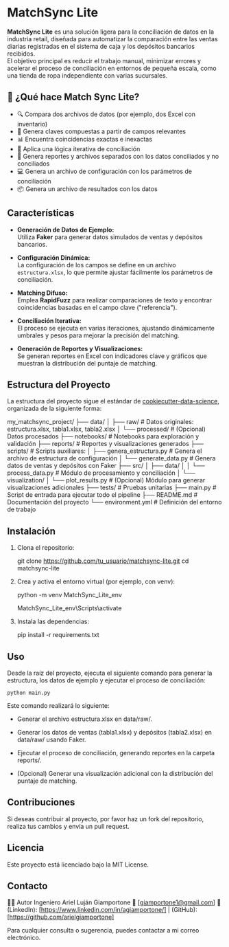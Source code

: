 # MatchSync Lite

**MatchSync Lite** es una solución ligera para la conciliación de datos en la industria retail, diseñada para automatizar la comparación entre las ventas diarias registradas en el sistema de caja y los depósitos bancarios recibidos.  
El objetivo principal es reducir el trabajo manual, minimizar errores y acelerar el proceso de conciliación en entornos de pequeña escala, como una tienda de ropa independiente con varias sucursales.

## 🚀 ¿Qué hace Match Sync Lite?

- 🔍 Compara dos archivos de datos (por ejemplo, dos Excel con inventario)
- 🧠 Genera claves compuestas a partir de campos relevantes
- 📊 Encuentra coincidencias exactas e inexactas
- 🔁 Aplica una lógica iterativa de conciliación
- 📁 Genera reportes y archivos separados con los datos conciliados y no conciliados
- 💻 Genera un archivo de configuración con los parámetros de conciliación
- 📦 Genera un archivo de resultados con los datos 

## Características

- **Generación de Datos de Ejemplo:**  
  Utiliza **Faker** para generar datos simulados de ventas y depósitos bancarios.

- **Configuración Dinámica:**  
  La configuración de los campos se define en un archivo `estructura.xlsx`, lo que permite ajustar fácilmente los parámetros de conciliación.

- **Matching Difuso:**  
  Emplea **RapidFuzz** para realizar comparaciones de texto y encontrar coincidencias basadas en el campo clave ("referencia").

- **Conciliación Iterativa:**  
  El proceso se ejecuta en varias iteraciones, ajustando dinámicamente umbrales y pesos para mejorar la precisión del matching.

- **Generación de Reportes y Visualizaciones:**  
  Se generan reportes en Excel con indicadores clave y gráficos que muestran la distribución del puntaje de matching.

## Estructura del Proyecto

La estructura del proyecto sigue el estándar de [cookiecutter-data-science](https://github.com/drivendata/cookiecutter-data-science), organizada de la siguiente forma:

my_matchsync_project/ 
├── data/ 
│ ├── raw/ # Datos originales: estructura.xlsx, tabla1.xlsx, tabla2.xlsx 
│ └── processed/ # (Opcional) Datos procesados 
├── notebooks/ # Notebooks para exploración y validación 
├── reports/ # Reportes y visualizaciones generados 
├── scripts/ # Scripts auxiliares: 
│ ├── genera_estructura.py # Genera el archivo de estructura de configuración 
│ └── generate_data.py # Genera datos de ventas y depósitos con Faker 
├── src/ 
│ ├── data/ 
│ │    └── process_data.py # Módulo de procesamiento y conciliación 
│ └── visualization/ 
│      └── plot_results.py # (Opcional) Módulo para generar visualizaciones adicionales 
├── tests/ # Pruebas unitarias 
├── main.py # Script de entrada para ejecutar todo el pipeline 
├── README.md # Documentación del proyecto 
└── environment.yml # Definición del entorno de trabajo

## Instalación

1. Clona el repositorio:

   git clone https://github.com/tu_usuario/matchsync-lite.git
   cd matchsync-lite

2. Crea y activa el entorno virtual (por ejemplo, con venv):

    python -m venv MatchSync_Lite_env

    MatchSync_Lite_env\Scripts\activate

3. Instala las dependencias:

    pip install -r requirements.txt


## Uso

Desde la raíz del proyecto, ejecuta el siguiente comando para generar la estructura, los datos de ejemplo y ejecutar el proceso de conciliación:


    python main.py

Este comando realizará lo siguiente:

- Generar el archivo estructura.xlsx en data/raw/.

- Generar los datos de ventas (tabla1.xlsx) y depósitos (tabla2.xlsx) en data/raw/ usando Faker.

- Ejecutar el proceso de conciliación, generando reportes en la carpeta reports/.

- (Opcional) Generar una visualización adicional con la distribución del puntaje de matching.

## Contribuciones
Si deseas contribuir al proyecto, por favor haz un fork del repositorio, realiza tus cambios y envía un pull request.

## Licencia
Este proyecto está licenciado bajo la MIT License.

## Contacto

🧑‍💻 Autor
Ingeniero Ariel Luján Giamportone
📧 [giamportone1@gmail.com]
🔗 (LinkedIn): [https://www.linkedin.com/in/agiamportone/] | (GitHub): [https://github.com/arielgiamportone]

Para cualquier consulta o sugerencia, puedes contactar a mi correo electrónico.
